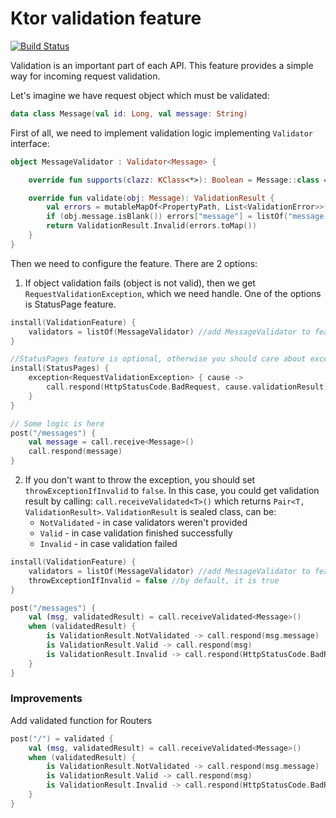 # Ktor validation feature
[![Build Status](https://travis-ci.com/viartemev/ktor-validation-feature.svg?branch=master)](https://travis-ci.com/viartemev/ktor-validation-feature)

Validation is an important part of each API. This feature provides a simple way for incoming request validation.

Let's imagine we have request object which must be validated:
```kotlin
data class Message(val id: Long, val message: String)
```
First of all, we need to implement validation logic implementing `Validator` interface:
```kotlin
object MessageValidator : Validator<Message> {

    override fun supports(clazz: KClass<*>): Boolean = Message::class == clazz

    override fun validate(obj: Message): ValidationResult {
        val errors = mutableMapOf<PropertyPath, List<ValidationError>>()
        if (obj.message.isBlank()) errors["message"] = listOf("message must be not blank")
        return ValidationResult.Invalid(errors.toMap())
    }
}
```
Then we need to configure the feature. There are 2 options:
1. If object validation fails (object is not valid), then we get `RequestValidationException`, which we need handle.
One of the options is StatusPage feature.
```kotlin
install(ValidationFeature) {
    validators = listOf(MessageValidator) //add MessageValidator to feature
}

//StatusPages feature is optional, otherwise you should care about exception handling by yourself
install(StatusPages) {
    exception<RequestValidationException> { cause -> 
        call.respond(HttpStatusCode.BadRequest, cause.validationResult) 
    }
}

// Some logic is here
post("/messages") {
    val message = call.receive<Message>()
    call.respond(message)
}
```
2. If you don't want to throw the exception, you should set `throwExceptionIfInvalid` to `false`. 
In this case, you could get validation result by calling: `call.receiveValidated<T>()` which returns `Pair<T, ValidationResult>`.
`ValidationResult` is sealed class, can be:
    - `NotValidated` - in case validators weren't provided
    - `Valid` - in case validation finished successfully
    - `Invalid` - in case validation failed
```kotlin
install(ValidationFeature) {
    validators = listOf(MessageValidator) //add MessageValidator to feature
    throwExceptionIfInvalid = false //by default, it is true
}

post("/messages") {
    val (msg, validatedResult) = call.receiveValidated<Message>()
    when (validatedResult) {
        is ValidationResult.NotValidated -> call.respond(msg.message)
        is ValidationResult.Valid -> call.respond(msg)
        is ValidationResult.Invalid -> call.respond(HttpStatusCode.BadRequest, validatedResult.errors)    
    }
}
```

### Improvements
Add validated function for Routers
```kotlin
post("/") = validated {
    val (msg, validatedResult) = call.receiveValidated<Message>()
    when (validatedResult) {
        is ValidationResult.NotValidated -> call.respond(msg.message)
        is ValidationResult.Valid -> call.respond(msg)
        is ValidationResult.Invalid -> call.respond(HttpStatusCode.BadRequest, validatedResult.errors)
    }
}
```
